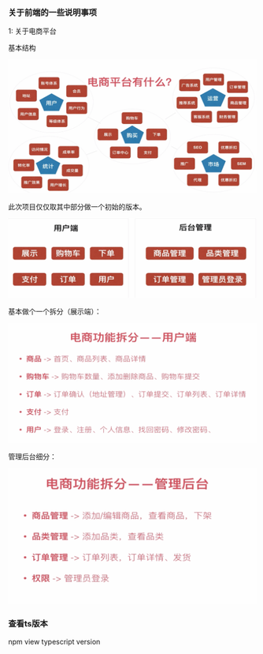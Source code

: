 ### 关于前端的一些说明事项

1: 关于电商平台

基本结构

![img_1.png](readmeImage/img_1.png)　　　　　　　　　

此次项目仅仅取其中部分做一个初始的版本。

![img_2.png](readmeImage/img_2.png)

基本做个一个拆分（展示端）：

![img_3.png](readmeImage/img_3.png)

管理后台细分：

![img_4.png](readmeImage/img_4.png)

### 查看ts版本 

npm view typescript version